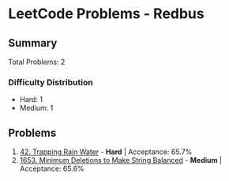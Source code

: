 # LeetCode Problems - Redbus

## Summary
Total Problems: 2

### Difficulty Distribution

- Hard: 1
- Medium: 1

## Problems

1. [42. Trapping Rain Water](https://leetcode.com/problems/trapping-rain-water/) - **Hard** | Acceptance: 65.7%
2. [1653. Minimum Deletions to Make String Balanced](https://leetcode.com/problems/minimum-deletions-to-make-string-balanced/) - **Medium** | Acceptance: 65.6%